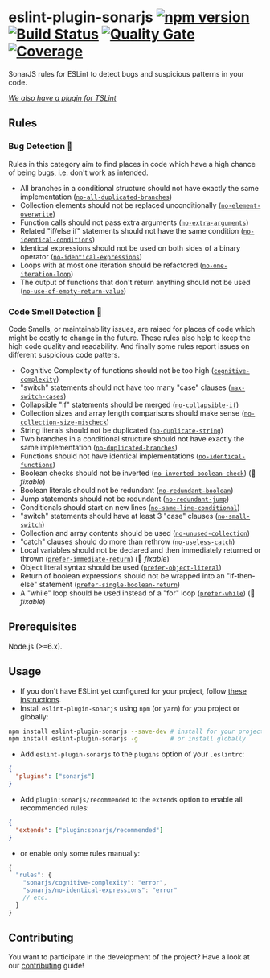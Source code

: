 # eslint-plugin-sonarjs [![npm version](https://badge.fury.io/js/eslint-plugin-sonarjs.svg)](https://badge.fury.io/js/eslint-plugin-sonarjs) [![Build Status](https://travis-ci.org/SonarSource/eslint-plugin-sonarjs.svg?branch=master)](https://travis-ci.org/SonarSource/eslint-plugin-sonarjs) [![Quality Gate](https://sonarcloud.io/api/project_badges/measure?project=eslint-plugin-sonarjs&metric=alert_status)](https://sonarcloud.io/dashboard?id=eslint-plugin-sonarjs) [![Coverage](https://sonarcloud.io/api/project_badges/measure?project=eslint-plugin-sonarjs&metric=coverage)](https://sonarcloud.io/dashboard?id=eslint-plugin-sonarjs)

SonarJS rules for ESLint to detect bugs and suspicious patterns in your code.

_[We also have a plugin for TSLint](https://github.com/SonarSource/SonarTS)_

## Rules

### Bug Detection :bug:

Rules in this category aim to find places in code which have a high chance of being bugs, i.e. don't work as intended.

- All branches in a conditional structure should not have exactly the same implementation ([`no-all-duplicated-branches`])
- Collection elements should not be replaced unconditionally ([`no-element-overwrite`])
- Function calls should not pass extra arguments ([`no-extra-arguments`])
- Related "if/else if" statements should not have the same condition ([`no-identical-conditions`])
- Identical expressions should not be used on both sides of a binary operator ([`no-identical-expressions`])
- Loops with at most one iteration should be refactored ([`no-one-iteration-loop`])
- The output of functions that don't return anything should not be used ([`no-use-of-empty-return-value`])

### Code Smell Detection :pig:

Code Smells, or maintainability issues, are raised for places of code which might be costly to change in the future. These rules also help to keep the high code quality and readability. And finally some rules report issues on different suspicious code patters.

- Cognitive Complexity of functions should not be too high ([`cognitive-complexity`])
- "switch" statements should not have too many "case" clauses ([`max-switch-cases`])
- Collapsible "if" statements should be merged ([`no-collapsible-if`])
- Collection sizes and array length comparisons should make sense ([`no-collection-size-mischeck`])
- String literals should not be duplicated ([`no-duplicate-string`])
- Two branches in a conditional structure should not have exactly the same implementation ([`no-duplicated-branches`])
- Functions should not have identical implementations ([`no-identical-functions`])
- Boolean checks should not be inverted ([`no-inverted-boolean-check`]) (:wrench: _fixable_)
- Boolean literals should not be redundant ([`no-redundant-boolean`])
- Jump statements should not be redundant ([`no-redundant-jump`])
- Conditionals should start on new lines ([`no-same-line-conditional`])
- "switch" statements should have at least 3 "case" clauses ([`no-small-switch`])
- Collection and array contents should be used ([`no-unused-collection`])
- "catch" clauses should do more than rethrow ([`no-useless-catch`])
- Local variables should not be declared and then immediately returned or thrown ([`prefer-immediate-return`]) (:wrench: _fixable_)
- Object literal syntax should be used ([`prefer-object-literal`])
- Return of boolean expressions should not be wrapped into an "if-then-else" statement ([`prefer-single-boolean-return`])
- A "while" loop should be used instead of a "for" loop ([`prefer-while`]) (:wrench: _fixable_)

[`cognitive-complexity`]: ./docs/rules/cognitive-complexity.md
[`max-switch-cases`]: ./docs/rules/max-switch-cases.md
[`no-all-duplicated-branches`]: ./docs/rules/no-all-duplicated-branches.md
[`no-collapsible-if`]: ./docs/rules/no-collapsible-if.md
[`no-collection-size-mischeck`]: ./docs/rules/no-collection-size-mischeck.md
[`no-duplicate-string`]: ./docs/rules/no-duplicate-string.md
[`no-duplicated-branches`]: ./docs/rules/no-duplicated-branches.md
[`no-element-overwrite`]: ./docs/rules/no-element-overwrite.md
[`no-extra-arguments`]: ./docs/rules/no-extra-arguments.md
[`no-identical-conditions`]: ./docs/rules/no-identical-conditions.md
[`no-identical-expressions`]: ./docs/rules/no-identical-expressions.md
[`no-identical-functions`]: ./docs/rules/no-identical-functions.md
[`no-inverted-boolean-check`]: ./docs/rules/no-inverted-boolean-check.md
[`no-one-iteration-loop`]: ./docs/rules/no-one-iteration-loop.md
[`no-redundant-boolean`]: ./docs/rules/no-redundant-boolean.md
[`no-redundant-jump`]: ./docs/rules/no-redundant-jump.md
[`no-same-line-conditional`]: ./docs/rules/no-same-line-conditional.md
[`no-small-switch`]: ./docs/rules/no-small-switch.md
[`no-use-of-empty-return-value`]: ./docs/rules/no-use-of-empty-return-value.md
[`no-unused-collection`]: ./docs/rules/no-unused-collection.md
[`no-useless-catch`]: ./docs/rules/no-useless-catch.md
[`prefer-immediate-return`]: ./docs/rules/prefer-immediate-return.md
[`prefer-object-literal`]: ./docs/rules/prefer-object-literal.md
[`prefer-single-boolean-return`]: ./docs/rules/prefer-single-boolean-return.md
[`prefer-while`]: ./docs/rules/prefer-while.md

## Prerequisites

Node.js (>=6.x).

## Usage

- If you don't have ESLint yet configured for your project, follow [these instructions](https://github.com/eslint/eslint#installation-and-usage).
- Install `eslint-plugin-sonarjs` using `npm` (or `yarn`) for you project or globally:

```sh
npm install eslint-plugin-sonarjs --save-dev # install for your project
npm install eslint-plugin-sonarjs -g         # or install globally
```

- Add `eslint-plugin-sonarjs` to the `plugins` option of your `.eslintrc`:

```json
{
  "plugins": ["sonarjs"]
}
```

- Add `plugin:sonarjs/recommended` to the `extends` option to enable all recommended rules:

```json
{
  "extends": ["plugin:sonarjs/recommended"]
}
```

- or enable only some rules manually:

```javascript
{
  "rules": {
    "sonarjs/cognitive-complexity": "error",
    "sonarjs/no-identical-expressions": "error"
    // etc.
  }
}
```

## Contributing

You want to participate in the development of the project? Have a look at our [contributing](./docs/CONTRIBUTING.md) guide!
